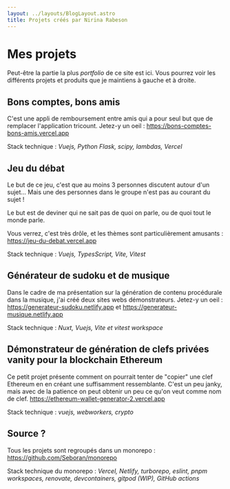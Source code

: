 ```yaml
---
layout: ../layouts/BlogLayout.astro
title: Projets créés par Nirina Rabeson
---
```


# Mes projets

Peut-être la partie la plus *portfolio* de ce site est ici. Vous pourrez voir les différents projets et produits que je maintiens à gauche et à droite.

## Bons comptes, bons amis

C'est une appli de remboursement entre amis qui a pour seul but que de remplacer l'application tricount. Jetez-y un oeil : <https://bons-comptes-bons-amis.vercel.app>



Stack technique : *Vuejs, Python Flask, scipy, lambdas, Vercel*

## Jeu du débat

Le but de ce jeu, c'est que au moins 3 personnes discutent autour d'un sujet... Mais une des personnes dans le groupe n'est pas au courant du sujet !

Le but est de deviner qui ne sait pas de quoi on parle, ou de quoi tout le monde parle.

Vous verrez, c'est très drôle, et les thèmes sont particulièrement amusants : <https://jeu-du-debat.vercel.app>

Stack technique : *Vuejs, TypesScript, Vite, Vitest*

## Générateur de sudoku et de musique

Dans le cadre de ma présentation sur la génération de contenu procédurale dans la musique, j'ai créé deux sites webs démonstrateurs. Jetez-y un oeil : <https://generateur-sudoku.netlify.app> et <https://generateur-musique.netlify.app>

Stack technique : *Nuxt, Vuejs, Vite et vitest workspace*

## Démonstrateur de génération de clefs privées vanity pour la blockchain Ethereum

Ce petit projet présente comment on pourrait tenter de "copier" une clef Ethereum en en créant une suffisamment ressemblante. C'est un peu janky, mais avec de la patience on peut obtenir un peu ce qu'on veut comme nom de clef. <https://ethereum-wallet-generator-2.vercel.app>

Stack technique : *vuejs, webworkers, crypto*

## Source ?

Tous les projets sont regroupés dans un monorepo : <https://github.com/Seboran/monorepo>

Stack technique du monorepo : *Vercel, Netlify, turborepo, eslint, pnpm workspaces, renovate, devcontainers, gitpod (WIP), GitHub actions*